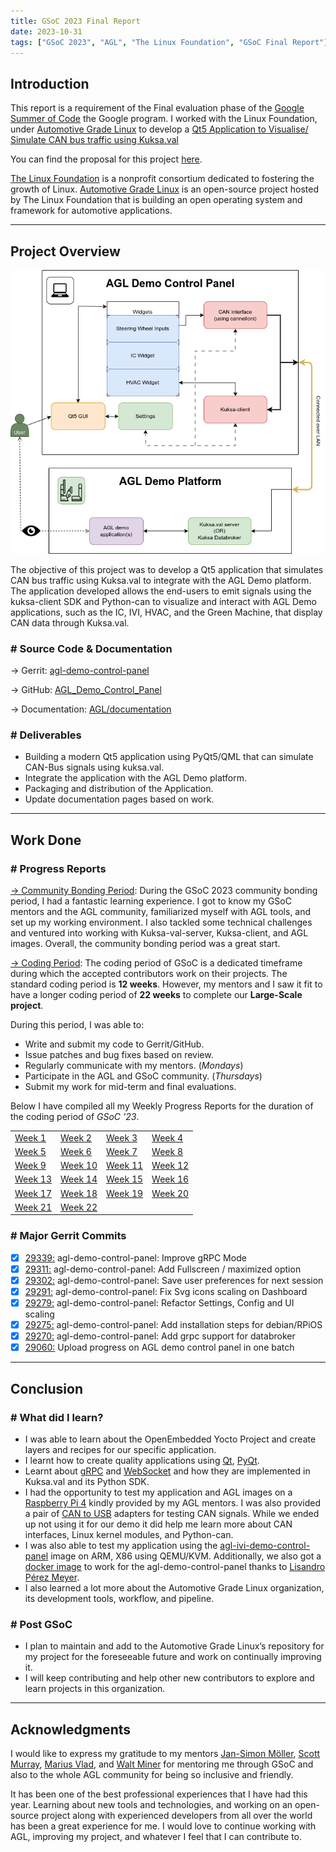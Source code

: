```yaml
---
title: GSoC 2023 Final Report
date: 2023-10-31
tags: ["GSoC 2023", "AGL", "The Linux Foundation", "GSoC Final Report"]
---
```

## Introduction

This report is a requirement of the Final evaluation phase of the [Google Summer of Code](https://summerofcode.withgoogle.com/) the Google program. I worked with the Linux Foundation, under [Automotive Grade Linux](https://www.automotivelinux.org/) to develop a [Qt5 Application to Visualise/ Simulate CAN bus traffic using Kuksa.val](https://summerofcode.withgoogle.com/programs/2023/projects/4GykHUGj)

You can find the proposal for this project [here](https://summerofcode.withgoogle.com/media/user/7727eb0be3f8/proposal/gAAAAABlQjk4SOaYrrlsSpbJ4W5xEunFBYrADUJV9kxQBv6Y-0qCuwMJpd3W_FZc36bgKGAdD3XSQYfu5m9m633N1Uz2DRU12uGdbksiXE-ngpv1HdU5kmY=.pdf).

[The Linux Foundation](https://www.linuxfoundation.org/) is a nonprofit consortium dedicated to fostering the growth of Linux. [Automotive Grade Linux](https://www.automotivelinux.org/) is an open-source project hosted by The Linux Foundation that is building an open operating system and framework for automotive applications.

---
## Project Overview

![image](./Application-Logic.png)

The objective of this project was to develop a Qt5 application that simulates CAN bus traffic using Kuksa.val to integrate with the AGL Demo platform. The application developed allows the end-users to emit signals using the kuksa-client SDK and Python-can to visualize and interact with AGL Demo applications, such as the IC, IVI, HVAC, and the Green Machine, that display CAN data through Kuksa.val.

### # Source Code & Documentation

→ Gerrit: [agl-demo-control-panel](https://gerrit.automotivelinux.org/gerrit/admin/repos/src/agl-demo-control-panel,general)

→ GitHub: [AGL_Demo_Control_Panel](https://github.com/suchinton/AGL_Demo_Control_Panel)

→ Documentation: [AGL/documentation](https://docs.automotivelinux.org/en/master/#06_Component_Documentation/09_AGL_Demo_Control_Panel/)

### # Deliverables

- Building a modern Qt5 application using PyQt5/QML that can simulate CAN-Bus signals using kuksa.val.
- Integrate the application with the AGL Demo platform.
- Packaging and distribution of the Application. 
- Update documentation pages based on work.

---
## Work Done
### # Progress Reports

[→ Community Bonding Period](/articles/community-bonding-period): During the GSoC 2023 community bonding period, I had a fantastic learning experience. I got to know my GSoC mentors and the AGL community, familiarized myself with AGL tools, and set up my working environment. I also tackled some technical challenges and ventured into working with Kuksa-val-server, Kuksa-client, and AGL images. Overall, the community bonding period was a great start.

[→ Coding Period](/articles/week-1): The coding period of GSoC is a dedicated timeframe during which the accepted contributors work on their projects. The standard coding period is **12 weeks**. However, my mentors and I saw it fit to have a longer coding period of **22 weeks** to complete our **Large-Scale project**.

During this period, I was able to:

- Write and submit my code to Gerrit/GitHub.
- Issue patches and bug fixes based on review.
- Regularly communicate with my mentors. (_Mondays_)
- Participate in the AGL and GSoC community. (_Thursdays_)
- Submit my work for mid-term and final evaluations.

Below I have compiled all my Weekly Progress Reports for the duration of the coding period of _GSoC '23_.

|  |  |  |  |
|----------|----------|----------|----------|
| [Week 1 ](/articles/week-1)  | [Week 2 ](/articles/week-2)  | [Week 3 ](/articles/week-3)  | [Week 4 ](/articles/week-4)  |
| [Week 5 ](/articles/week-5)  | [Week 6 ](/articles/week-6)  | [Week 7 ](/articles/week-7)  | [Week 8 ](/articles/week-8)  |
| [Week 9 ](/articles/week-9)  | [Week 10](/articles/week-10) | [Week 11](/articles/week-11) | [Week 12](/articles/week-12) |
| [Week 13](/articles/week-13) | [Week 14](/articles/week-14) | [Week 15](/articles/week-15) | [Week 16](/articles/week-16) |
| [Week 17](/articles/week-17) | [Week 18](/articles/week-18) | [Week 19](/articles/week-19) | [Week 20](/articles/week-20) |
| [Week 21](/articles/week-21) | [Week 22](/articles/week-22) | | |


### # Major Gerrit Commits
- [x] [29339:](https://gerrit.automotivelinux.org/gerrit/c/src/agl-demo-control-panel/+/29339) agl-demo-control-panel: Improve gRPC Mode
- [x] [29311:](https://gerrit.automotivelinux.org/gerrit/c/src/agl-demo-control-panel/+/29311) agl-demo-control-panel: Add Fullscreen / maximized option
- [x] [29302:](https://gerrit.automotivelinux.org/gerrit/c/src/agl-demo-control-panel/+/29302) agl-demo-control-panel: Save user preferences for next session
- [x] [29291:](https://gerrit.automotivelinux.org/gerrit/c/src/agl-demo-control-panel/+/29291) agl-demo-control-panel: Fix Svg icons scaling on Dashboard
- [x] [29279:](https://gerrit.automotivelinux.org/gerrit/c/src/agl-demo-control-panel/+/29279) agl-demo-control-panel: Refactor Settings, Config and UI scaling
- [x] [29275:](https://gerrit.automotivelinux.org/gerrit/c/src/agl-demo-control-panel/+/29275) agl-demo-control-panel: Add installation steps for debian/RPiOS 
- [x] [29270:](https://gerrit.automotivelinux.org/gerrit/c/src/agl-demo-control-panel/+/29270) agl-demo-control-panel: Add grpc support for databroker
- [x] [29060:](https://gerrit.automotivelinux.org/gerrit/c/src/agl-demo-control-panel/+/29060) Upload progress on AGL demo control panel in one batch

---

## Conclusion

### # What did I learn?

- I was able to learn about the OpenEmbedded Yocto Project and create layers and recipes for our specific application.
- I learnt how to create quality applications using [Qt](https://www.qt.io/), [PyQt](https://wiki.python.org/moin/PyQt).
- Learnt about [gRPC](https://grpc.io/) and [WebSocket](https://www.geeksforgeeks.org/what-is-web-socket-and-how-it-is-different-from-the-http/) and how they are implemented in Kuksa.val and its Python SDK.
- I had the opportunity to test my application and AGL images on a [Raspberry Pi 4](https://www.raspberrypi.com/products/raspberry-pi-4-model-b/) kindly provided by my AGL mentors. I was also provided a pair of [CAN to USB](https://www.seeedstudio.com/USB-CAN-Analyzer-p-2888.html) adapters for testing CAN signals. While we ended up not using it for our demo it did help me learn more about CAN interfaces, Linux kernel modules, and Python-can.
- I was also able to test my application using the [agl-ivi-demo-control-panel]() image on ARM, X86 using QEMU/KVM. Additionally, we also got a [docker image]()  to work for the agl-demo-control-panel thanks to [Lisandro Pérez Meyer](https://www.ics.com/author/lisandro-perez-meyer).
- I also learned a lot more about the Automotive Grade Linux organization, its development tools, workflow, and pipeline.
### # Post GSoC

- I plan to maintain and add to the Automotive Grade Linux’s repository for my project for the foreseeable future and work on continually improving it.
- I will keep contributing and help other new contributors to explore and learn projects in this organization.

---
## Acknowledgments

I would like to express my gratitude to my mentors [Jan-Simon Möller](https://www.automotivelinux.org/blog/developer-showcase-jansimon-moller/), [Scott Murray](https://www.konsulko.com/about/meet-the-team#:~:text=extremely%20small%20systems.-,Scott%20Murray,-Principal%20Software%20Engineer), [Marius Vlad](mailto:marius.vlad@collabora.com), and [Walt Miner](https://www.automotivelinux.org/about/leadership/) for mentoring me through GSoC and also to the whole AGL community for being so inclusive and friendly.

It has been one of the best professional experiences that I have had this year. Learning about new tools and technologies, and working on an open-source project along with experienced developers from all over the world has been a great experience for me. I would love to continue working with AGL, improving my project, and whatever I feel that I can contribute to.